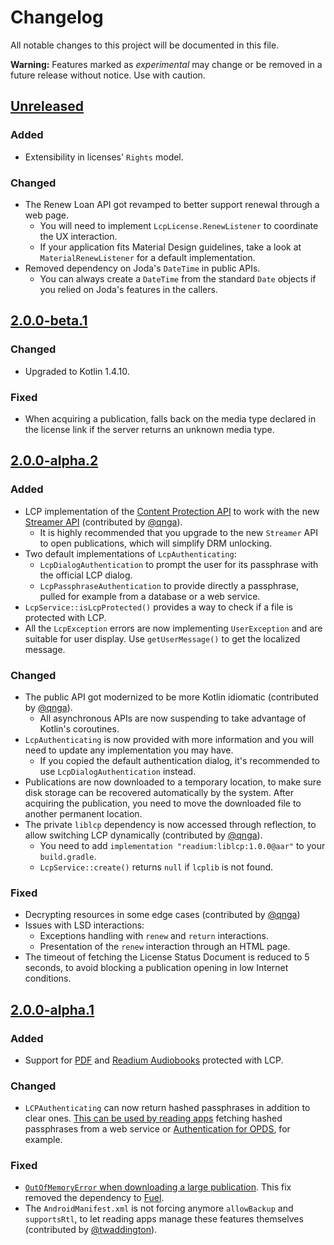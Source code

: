 # Changelog

All notable changes to this project will be documented in this file.

**Warning:** Features marked as *experimental* may change or be removed in a future release without notice. Use with caution.

## [Unreleased]

### Added

* Extensibility in licenses' `Rights` model.

### Changed

* The Renew Loan API got revamped to better support renewal through a web page.
    * You will need to implement `LcpLicense.RenewListener` to coordinate the UX interaction.
    * If your application fits Material Design guidelines, take a look at `MaterialRenewListener` for a default implementation.
* Removed dependency on Joda's `DateTime` in public APIs.
    * You can always create a `DateTime` from the standard `Date` objects if you relied on Joda's features in the callers.

## [2.0.0-beta.1]

### Changed

* Upgraded to Kotlin 1.4.10.

### Fixed

* When acquiring a publication, falls back on the media type declared in the license link if the server returns an unknown media type.


## [2.0.0-alpha.2]

### Added

* LCP implementation of the [Content Protection API](https://readium.org/architecture/proposals/006-content-protection) to work with the new [Streamer API](https://readium.org/architecture/proposals/005-streamer-api) (contributed by [@qnga](https://github.com/readium/r2-lcp-kotlin/pull/79)).
  * It is highly recommended that you upgrade to the new `Streamer` API to open publications, which will simplify DRM unlocking.
* Two default implementations of `LcpAuthenticating`:
  * `LcpDialogAuthentication` to prompt the user for its passphrase with the official LCP dialog.
  * `LcpPassphraseAuthentication` to provide directly a passphrase, pulled for example from a database or a web service.
* `LcpService::isLcpProtected()` provides a way to check if a file is protected with LCP.
* All the `LcpException` errors are now implementing `UserException` and are suitable for user display. Use `getUserMessage()` to get the localized message.

### Changed

* The public API got modernized to be more Kotlin idiomatic (contributed by [@qnga](https://github.com/readium/r2-lcp-kotlin/pull/84)).
  * All asynchronous APIs are now suspending to take advantage of Kotlin's coroutines.
* `LcpAuthenticating` is now provided with more information and you will need to update any implementation you may have.
  * If you copied the default authentication dialog, it's recommended to use `LcpDialogAuthentication` instead.
* Publications are now downloaded to a temporary location, to make sure disk storage can be recovered automatically by the system. After acquiring the publication, you need to move the downloaded file to another permanent location.
* The private `liblcp` dependency is now accessed through reflection, to allow switching LCP dynamically (contributed by [@qnga](https://github.com/readium/r2-lcp-kotlin/pull/87)).
  * You need to add `implementation "readium:liblcp:1.0.0@aar"` to your `build.gradle`.
  * `LcpService::create()` returns `null` if `lcplib` is not found.

### Fixed

* Decrypting resources in some edge cases (contributed by [@qnga](https://github.com/readium/r2-lcp-kotlin/pull/84))
* Issues with LSD interactions:
  * Exceptions handling with `renew` and `return` interactions.
  * Presentation of the `renew` interaction through an HTML page.
* The timeout of fetching the License Status Document is reduced to 5 seconds, to avoid blocking a publication opening in low Internet conditions.


## [2.0.0-alpha.1]

### Added

* Support for [PDF](https://readium.org/lcp-specs/notes/lcp-for-pdf.html) and [Readium Audiobooks](https://readium.org/lcp-specs/notes/lcp-for-audiobooks.html) protected with LCP.

### Changed

* `LCPAuthenticating` can now return hashed passphrases in addition to clear ones. [This can be used by reading apps](https://github.com/readium/r2-lcp-kotlin/pull/64) fetching hashed passphrases from a web service or [Authentication for OPDS](https://readium.org/lcp-specs/notes/lcp-key-retrieval.html), for example.

### Fixed

* [`OutOfMemoryError` when downloading a large publication](https://github.com/readium/r2-lcp-kotlin/issues/70). This fix removed the dependency to [Fuel](https://github.com/kittinunf/fuel).
* The `AndroidManifest.xml` is not forcing anymore `allowBackup` and `supportsRtl`, to let reading apps manage these features themselves (contributed by [@twaddington](https://github.com/readium/r2-lcp-kotlin/pull/63)).


[unreleased]: https://github.com/readium/r2-lcp-kotlin/compare/master...HEAD
[2.0.0-alpha.1]: https://github.com/readium/r2-lcp-kotlin/compare/1.1.3...2.0.0-alpha.1
[2.0.0-alpha.2]: https://github.com/readium/r2-lcp-kotlin/compare/2.0.0-alpha.1...2.0.0-alpha.2
[2.0.0-beta.1]: https://github.com/readium/r2-lcp-kotlin/compare/2.0.0-alpha.2...2.0.0-beta.1


